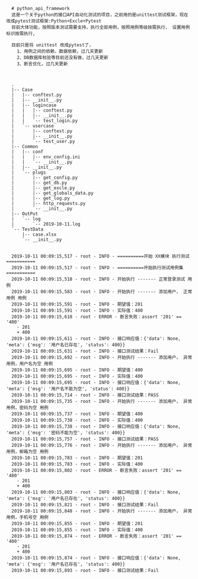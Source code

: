       # python_api_framework
      这是一个关于python的接口API自动化测试的项目，之前用的是unittest测试框架，现在改成pytest测试框架:Python+Excle+Pytest
      目前大体功能，按照版本测试需要支持，执行全部用例，按照用例等级按需执行， 设置用例标识按需执行,

      目前只是将 unittest 改成pytest了， 
        1、用例之间的依赖，数据依赖，过几天更新
        2、DB数据库校验等目前还没有做，过几天更新
        3、断言优化，过几天更新
    


      .
      |-- Case
      |   |-- conftest.py
      |   |-- __init__.py
      |   |-- logincase
      |   |   |-- conftest.py
      |   |   |-- __init__.py
      |   |   `-- test_login.py
      |   `-- usercase
      |       |-- conftest.py
      |       |-- __init__.py
      |       `-- test_user.py
      |-- Common
      |   |-- conf
      |   |   |-- env_config.ini
      |   |   `-- __init__.py
      |   |-- __init__.py
      |   `-- plugs
      |       |-- get_config.py
      |       |-- get_db.py
      |       |-- get_excle.py
      |       |-- get_globals_data.py
      |       |-- get_log.py
      |       |-- http_requests.py
      |       `-- __init__.py
      |-- OutPut
      |   `-- log
      |       `-- 2019-10-11.log
      `-- TestData
          |-- case.xlsx
          `-- __init__.py


      2019-10-11 00:09:15,517 - root - INFO - ==========开始 XX模块 执行测试===========
      2019-10-11 00:09:15,517 - root - INFO - ==========开始执行测试用例集===========
      2019-10-11 00:09:15,518 - root - INFO - 开始执行 ------- 正常登录测试 用例
      2019-10-11 00:09:15,583 - root - INFO - 开始执行 ------- 添加用户， 正常用例 用例
      2019-10-11 00:09:15,591 - root - INFO - 期望值：201
      2019-10-11 00:09:15,591 - root - INFO - 实际值：400
      2019-10-11 00:09:15,610 - root - ERROR - 断言失败：assert '201' == '400'
        - 201
        + 400
      2019-10-11 00:09:15,611 - root - INFO - 接口响应值：{'data': None, 'meta': {'msg': '用户名已存在', 'status': 400}}
      2019-10-11 00:09:15,631 - root - INFO - 接口测试结果：Fail
      2019-10-11 00:09:15,692 - root - INFO - 开始执行 ------- 添加用户， 异常用例，用户名为空 用例
      2019-10-11 00:09:15,695 - root - INFO - 期望值：400
      2019-10-11 00:09:15,695 - root - INFO - 实际值：400
      2019-10-11 00:09:15,695 - root - INFO - 接口响应值：{'data': None, 'meta': {'msg': '用户名不能为空', 'status': 400}}
      2019-10-11 00:09:15,714 - root - INFO - 接口测试结果：PASS
      2019-10-11 00:09:15,735 - root - INFO - 开始执行 ------- 添加用户， 异常用例，密码为空 用例
      2019-10-11 00:09:15,737 - root - INFO - 期望值：400
      2019-10-11 00:09:15,738 - root - INFO - 实际值：400
      2019-10-11 00:09:15,738 - root - INFO - 接口响应值：{'data': None, 'meta': {'msg': '密码不能为空', 'status': 400}}
      2019-10-11 00:09:15,757 - root - INFO - 接口测试结果：PASS
      2019-10-11 00:09:15,776 - root - INFO - 开始执行 ------- 添加用户， 异常用例，邮箱为空 用例
      2019-10-11 00:09:15,783 - root - INFO - 期望值：201
      2019-10-11 00:09:15,783 - root - INFO - 实际值：400
      2019-10-11 00:09:15,802 - root - ERROR - 断言失败：assert '201' == '400'
        - 201
        + 400
      2019-10-11 00:09:15,803 - root - INFO - 接口响应值：{'data': None, 'meta': {'msg': '用户名已存在', 'status': 400}}
      2019-10-11 00:09:15,821 - root - INFO - 接口测试结果：Fail
      2019-10-11 00:09:15,848 - root - INFO - 开始执行 ------- 添加用户， 异常用例，手机号空 用例
      2019-10-11 00:09:15,855 - root - INFO - 期望值：201
      2019-10-11 00:09:15,855 - root - INFO - 实际值：400
      2019-10-11 00:09:15,874 - root - ERROR - 断言失败：assert '201' == '400'
        - 201
        + 400
      2019-10-11 00:09:15,874 - root - INFO - 接口响应值：{'data': None, 'meta': {'msg': '用户名已存在', 'status': 400}}
      2019-10-11 00:09:15,893 - root - INFO - 接口测试结果：Fail

